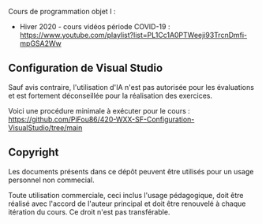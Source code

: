 Cours de programmation objet I :
 - Hiver 2020 - cours vidéos période COVID-19 : https://www.youtube.com/playlist?list=PL1Cc1A0PTWeeji93TrcnDmfi-mpGSA2Ww

## Configuration de Visual Studio

Sauf avis contraire, l'utilisation d'IA n'est pas autorisée pour les évaluations et est fortement déconseillée pour la réalisation des exercices.

Voici une procédure minimale à exécuter pour le cours : https://github.com/PiFou86/420-WXX-SF-Configuration-VisualStudio/tree/main

## Copyright

Les documents présents dans ce dépôt peuvent être utilisés pour un usage personnel non commecial.

Toute utilisation commerciale, ceci inclus l'usage pédagogique, doit être réalisé avec l'accord de l'auteur principal et doit être renouvelé à chaque itération du cours. Ce droit n'est pas transférable.

